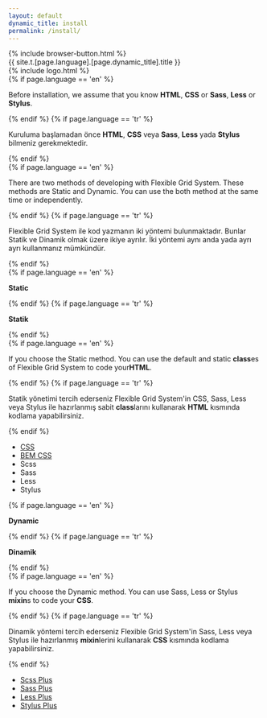 ```yaml
---
layout: default
dynamic_title: install
permalink: /install/
---
```


<div class="dn-browser">
  <div class="dn-browser-header">
    {% include browser-button.html %}
    <div class="dn-style--title">{{ site.t.[page.language].[page.dynamic_title].title }}</div>
    {% include logo.html %}
  </div>
  <div class="dn-browser-body">
    <div class="dn-browser-body__item">
      <div class="dn-content">
        {% if page.language == 'en' %}
          <p>Before installation, we assume that you know <b>HTML</b>, <b>CSS</b> or <b>Sass</b>, <b>Less</b> or <b>Stylus</b>.</p>
        {% endif %}
        {% if page.language == 'tr' %}
          <p>Kuruluma başlamadan önce <b>HTML</b>, <b>CSS</b> veya <b>Sass</b>, <b>Less</b> yada <b>Stylus</b> bilmeniz gerekmektedir.</p>
        {% endif %}
        <div class="dn-space-16"></div>
        {% if page.language == 'en' %}
          <p>There are two methods of developing with Flexible Grid System. These methods are Static and Dynamic. You can use the both method at the same time or independently.</p>
        {% endif %}
        {% if page.language == 'tr' %}
          <p>Flexible Grid System ile kod yazmanın iki yöntemi bulunmaktadır. Bunlar Statik ve Dinamik olmak üzere ikiye ayrılır. İki yöntemi aynı anda yada ayrı ayrı kullanmanız mümkündür.</p>
        {% endif %}
        <div class="wrap xl-gutter-24 xl-top xl-2 lg-1">
          <div class="col">
            <div class="dn-space-24"></div>
            {% if page.language == 'en' %}
              <p><b>Static</b></p>
            {% endif %}
            {% if page.language == 'tr' %}
              <p><b>Statik</b></p>
            {% endif %}
            <div class="dn-space-8"></div>
            {% if page.language == 'en' %}
              <p>If you choose the Static method. You can use the default and static <b>class</b>es of Flexible Grid System to code your<b>HTML</b>.</p>
            {% endif %}
            {% if page.language == 'tr' %}
              <p>Statik yönetimi tercih ederseniz Flexible Grid System'in CSS, Sass, Less veya Stylus ile hazırlanmış sabit <b>class</b>larını kullanarak <b>HTML</b> kısmında kodlama yapabilirsiniz.</p>
            {% endif %}
            <div class="dn-space-16"></div>
            <ul>
              <li><a href="/install/css/">CSS</a></li>
              <li><a href="/install/bem-css/">BEM CSS</a></li>
              <li><span class="line-through">Scss</span></li>
              <li><span class="line-through">Sass</span></li>
              <li><span class="line-through">Less</span></li>
              <li><span class="line-through">Stylus</span></li>
            </ul>
          </div>
          <div class="col">
            <div class="dn-space-24"></div>
            {% if page.language == 'en' %}
              <p><b>Dynamic</b></p>
            {% endif %}
            {% if page.language == 'tr' %}
              <p><b>Dinamik</b></p>
            {% endif %}
            <div class="dn-space-8"></div>
            {% if page.language == 'en' %}
              <p>If you choose the Dynamic method. You can use Sass, Less or Stylus <b>mixin</b>s to code your <b>CSS</b>.</p>
            {% endif %}
            {% if page.language == 'tr' %}
              <p>Dinamik yöntemi tercih ederseniz Flexible Grid System'in Sass, Less veya Stylus ile hazırlanmış <b>mixin</b>lerini kullanarak <b>CSS</b> kısmında kodlama yapabilirsiniz.</p>
            {% endif %}
            <div class="dn-space-16"></div>
            <ul>
              <li><a href="/install/scss-plus/">Scss Plus</a></li>
              <li><a href="/install/sass-plus/">Sass Plus</a></li>
              <li><a href="/install/less-plus/">Less Plus</a></li>
              <li><a href="/install/stylus-plus/">Stylus Plus</a></li>
            </ul>
          </div>
        </div>
      </div>
    </div>
  </div>
</div>
